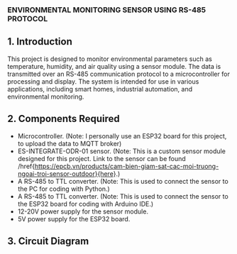 ### ENVIRONMENTAL MONITORING SENSOR USING RS-485 PROTOCOL

## 1. Introduction
This project is designed to monitor environmental parameters such as temperature, humidity, and air quality using a sensor module. The data is transmitted over an RS-485 communication protocol to a microcontroller for processing and display. The system is intended for use in various applications, including smart homes, industrial automation, and environmental monitoring.

## 2. Components Required
- Microcontroller. (Note: I personally use an ESP32 board for this project, to upload the data to MQTT broker)
- ES-INTEGRATE-ODR-01 sensor. (Note: This is a custom sensor module designed for this project. Link to the sensor can be found /href{https://epcb.vn/products/cam-bien-giam-sat-cac-moi-truong-ngoai-troi-sensor-outdoor}{here}.)
- A RS-485 to TTL converter. (Note: This is used to connect the sensor to the PC for coding with Python.)
- A RS-485 to TTL converter. (Note: This is used to connect the sensor to the ESP32 board for coding with Arduino IDE.)
- 12-20V power supply for the sensor module. 
- 5V power supply for the ESP32 board.

## 3. Circuit Diagram
